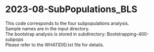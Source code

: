 # 2023-08-SubPopulations_BLS

This code corresponds to the four subpopulations analysis.  
Sample names are in the input directory.  
The bootstrap analysis is stored in subdirectory: Bootstrapping-400-subpops  
Please refer to the WHATIDID.txt file for details.
